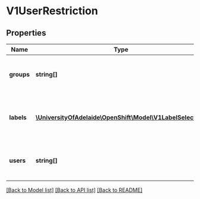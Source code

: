 # V1UserRestriction

## Properties
Name | Type | Description | Notes
------------ | ------------- | ------------- | -------------
**groups** | **string[]** | Groups specifies a list of literal group names. | 
**labels** | [**\UniversityOfAdelaide\OpenShift\Model\V1LabelSelector[]**](V1LabelSelector.md) | Selectors specifies a list of label selectors over user labels. | 
**users** | **string[]** | Users specifies a list of literal user names. | 

[[Back to Model list]](../README.md#documentation-for-models) [[Back to API list]](../README.md#documentation-for-api-endpoints) [[Back to README]](../README.md)


